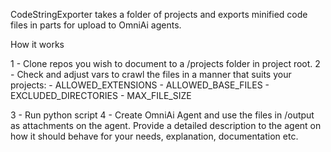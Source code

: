 CodeStringExporter takes a folder of projects and exports minified code files in parts for upload to OmniAi agents.


How it works

1 - Clone repos you wish to document to a /projects folder in project root.
2 - Check and adjust vars to crawl the files in a manner that suits your projects:
    - ALLOWED_EXTENSIONS
    - ALLOWED_BASE_FILES
    - EXCLUDED_DIRECTORIES
    - MAX_FILE_SIZE

3 - Run python script
4 - Create OmniAi Agent and use the files in /output as attachments on the agent. Provide a detailed description to the agent on how it should behave for your needs, explanation, documentation etc.